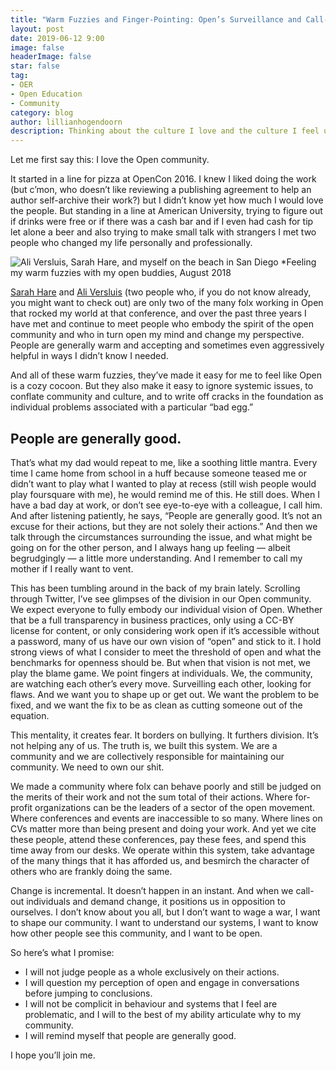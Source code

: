 ```yaml
---
title: "Warm Fuzzies and Finger-Pointing: Open’s Surveillance and Call-Out Culture"
layout: post
date: 2019-06-12 9:00
image: false
headerImage: false
star: false
tag:
- OER
- Open Education
- Community
category: blog
author: lillianhogendoorn
description: Thinking about the culture I love and the culture I feel uncomfortable in and why they are the same.
---
```


Let me first say this: I love the Open community.

It started in a line for pizza at OpenCon 2016. I knew I liked doing the work (but c’mon, who doesn’t like reviewing a publishing agreement to help an author self-archive their work?) but I didn’t know yet how much I would love the people. But standing in a line at American University, trying to figure out if drinks were free or if there was a cash bar and if I even had cash for tip let alone a beer and also trying to make small talk with strangers I met two people who changed my life personally and professionally.

![Ali Versluis, Sarah Hare, and myself on the beach in San Diego](https://miro.medium.com/max/7262/1*gYCPQWK6ieLVqZPymCp1dg.jpeg)
*Feeling my warm fuzzies with my open buddies, August 2018

[Sarah Hare](https://twitter.com/SarahEHare) and [Ali Versluis](https://twitter.com/aliversluis) (two people who, if you do not know already, you might want to check out) are only two of the many folx working in Open that rocked my world at that conference, and over the past three years I have met and continue to meet people who embody the spirit of the open community and who in turn open my mind and change my perspective. People are generally warm and accepting and sometimes even aggressively helpful in ways I didn’t know I needed.

And all of these warm fuzzies, they’ve made it easy for me to feel like Open is a cozy cocoon. But they also make it easy to ignore systemic issues, to conflate community and culture, and to write off cracks in the foundation as individual problems associated with a particular “bad egg.”

## People are generally good.

That’s what my dad would repeat to me, like a soothing little mantra. Every time I came home from school in a huff because someone teased me or didn’t want to play what I wanted to play at recess (still wish people would play foursquare with me), he would remind me of this. He still does. When I have a bad day at work, or don’t see eye-to-eye with a colleague, I call him. And after listening patiently, he says, “People are generally good. It’s not an excuse for their actions, but they are not solely their actions.” And then we talk through the circumstances surrounding the issue, and what might be going on for the other person, and I always hang up feeling — albeit begrudgingly — a little more understanding. And I remember to call my mother if I really want to vent.

This has been tumbling around in the back of my brain lately. Scrolling through Twitter, I’ve see glimpses of the division in our Open community. We expect everyone to fully embody our individual vision of Open. Whether that be a full transparency in business practices, only using a CC-BY license for content, or only considering work open if it’s accessible without a password, many of us have our own vision of “open” and stick to it. I hold strong views of what I consider to meet the threshold of open and what the benchmarks for openness should be. But when that vision is not met, we play the blame game. We point fingers at individuals. We, the community, are watching each other’s every move. Surveilling each other, looking for flaws. And we want you to shape up or get out. We want the problem to be fixed, and we want the fix to be as clean as cutting someone out of the equation.

This mentality, it creates fear. It borders on bullying. It furthers division. It’s not helping any of us. The truth is, we built this system. We are a community and we are collectively responsible for maintaining our community. We need to own our shit.

We made a community where folx can behave poorly and still be judged on the merits of their work and not the sum total of their actions. Where for-profit organizations can be the leaders of a sector of the open movement. Where conferences and events are inaccessible to so many. Where lines on CVs matter more than being present and doing your work. And yet we cite these people, attend these conferences, pay these fees, and spend this time away from our desks. We operate within this system, take advantage of the many things that it has afforded us, and besmirch the character of others who are frankly doing the same.

Change is incremental. It doesn’t happen in an instant. And when we call-out individuals and demand change, it positions us in opposition to ourselves. I don’t know about you all, but I don’t want to wage a war, I want to shape our community. I want to understand our systems, I want to know how other people see this community, and I want to be open.

So here’s what I promise:
* I will not judge people as a whole exclusively on their actions.
* I will question my perception of open and engage in conversations before jumping to conclusions.
* I will not be complicit in behaviour and systems that I feel are problematic, and I will to the best of my ability articulate why to my community.
* I will remind myself that people are generally good.

I hope you’ll join me.
